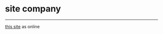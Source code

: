 # site company
 ___
 
 [this site](https://poriansh.github.io/Development-of-company-template-landing-page/) as online
